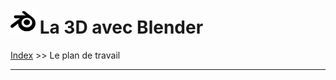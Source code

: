 # <img src="src/blender.svg" height="40px"> La 3D avec Blender
<a href="readme.md">Index</a> >> Le plan de travail
___
